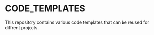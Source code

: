 # CODE_TEMPLATES
This repository contains various code templates that can be reused for diffrent projects.
